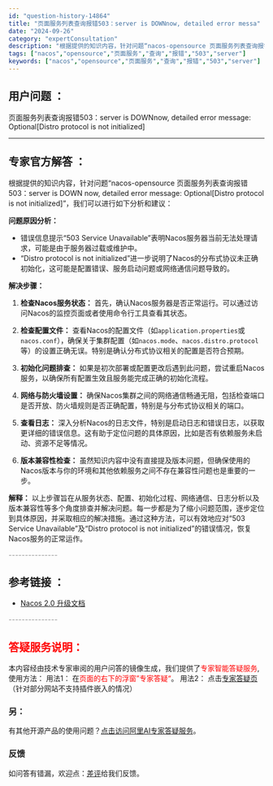 ```yaml
---
id: "question-history-14864"
title: "页面服务列表查询报错503：server is DOWNnow, detailed error messa"
date: "2024-09-26"
category: "expertConsultation"
description: "根据提供的知识内容，针对问题“nacos-opensource 页面服务列表查询报错503：server is DOWN now, detailed error message: Optional[Distro protocol is not initialized]”，我们可以进行如下分析和建议："
tags: ["nacos","opensource","页面服务","查询","报错","503","server"]
keywords: ["nacos","opensource","页面服务","查询","报错","503","server"]
---
```


## 用户问题 ： 
 页面服务列表查询报错503：server is DOWNnow, detailed error message: Optional[Distro protocol is not initialized]  

---------------
## 专家官方解答 ：

根据提供的知识内容，针对问题“nacos-opensource 页面服务列表查询报错503：server is DOWN now, detailed error message: Optional[Distro protocol is not initialized]”，我们可以进行如下分析和建议：

**问题原因分析：**
- 错误信息提示“503 Service Unavailable”表明Nacos服务器当前无法处理请求，可能是由于服务器过载或维护中。
- “Distro protocol is not initialized”进一步说明了Nacos的分布式协议未正确初始化，这可能是配置错误、服务启动问题或网络通信问题导致的。

**解决步骤：**
1. **检查Nacos服务状态：** 首先，确认Nacos服务器是否正常运行。可以通过访问Nacos的监控页面或者使用命令行工具查看其状态。

2. **检查配置文件：** 查看Nacos的配置文件（如`application.properties`或`nacos.conf`），确保关于集群配置（如`nacos.mode`、`nacos.distro.protocol`等）的设置正确无误。特别是确认分布式协议相关的配置是否符合预期。

3. **初始化问题排查：** 如果是初次部署或配置更改后遇到此问题，尝试重启Nacos服务，以确保所有配置生效且服务能完成正确的初始化流程。

4. **网络与防火墙设置：** 确保Nacos集群之间的网络通信畅通无阻，包括检查端口是否开放、防火墙规则是否正确配置，特别是与分布式协议相关的端口。

5. **查看日志：** 深入分析Nacos的日志文件，特别是启动日志和错误日志，以获取更详细的错误信息。这有助于定位问题的具体原因，比如是否有依赖服务未启动、资源不足等情况。

6. **版本兼容性检查：** 虽然知识内容中没有直接提及版本问题，但确保使用的Nacos版本与你的环境和其他依赖服务之间不存在兼容性问题也是重要的一步。

**解释：**
以上步骤旨在从服务状态、配置、初始化过程、网络通信、日志分析以及版本兼容性等多个角度排查并解决问题。每一步都是为了缩小问题范围，逐步定位到具体原因，并采取相应的解决措施。通过这种方法，可以有效地应对“503 Service Unavailable”及“Distro protocol is not initialized”的错误情况，恢复Nacos服务的正常运作。


<font color="#949494">---------------</font> 


## 参考链接 ：

* [Nacos 2.0 升级文档](https://nacos.io/docs/latest/upgrading/200-upgrading)


 <font color="#949494">---------------</font> 
 


## <font color="#FF0000">答疑服务说明：</font> 

本内容经由技术专家审阅的用户问答的镜像生成，我们提供了<font color="#FF0000">专家智能答疑服务</font>,使用方法：
用法1： 在<font color="#FF0000">页面的右下的浮窗”专家答疑“</font>。
用法2： 点击[专家答疑页](https://answer.opensource.alibaba.com/docs/intro)（针对部分网站不支持插件嵌入的情况）
### 另：


有其他开源产品的使用问题？[点击访问阿里AI专家答疑服务](https://answer.opensource.alibaba.com/docs/intro)。
### 反馈
如问答有错漏，欢迎点：[差评](https://ai.nacos.io/user/feedbackByEnhancerGradePOJOID?enhancerGradePOJOId=14889)给我们反馈。
